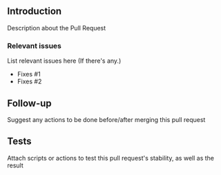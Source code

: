 <!--
RULES:
 - DO NOT use the GitHub Web Editor.
 - Copy-pasted code should be Explained briefly on the PR Description. Otherwise, The PR will be closed.
 - Just like the last rule, Make sure you can explain your changes. If you can't provide a good explanation of changes, your PR may be rejected.
 - DO NOT create a pull request with commits that exist in another pull request.
 - Observe proper code formatting.
 - Use TABS and NOT SPACES.
 - Code and comments should be written in English.
 - Use descriptive commit titles.
 - Only one change per commit.
 - It is inadvisable to create pull requests with large commits. (IT'LL BE HARD TO REVIEW)
 - You may be asked to rebase your pull request.
 
Code Syntax:
 - Opening braces MUST go on the same line, and MUST have spaces before.
 - else if MUST be written as elseif.
 - Code MUST use tabs for indenting.
 - Long arrays MAY be split across multiple lines, where each subsequent line is indented once.
 - Files MUST use only the <?php tag.
 - Files MUST NOT have an ending ?> tag.
 - Code MUST use namespaces.
 - Strings SHOULD use the double quote " except when the single quote is required.
 - All code SHOULD have parameter and type declarations where possible.
 - Strict types SHOULD be enabled on NEW files where it is sensible to do so.

(Most of the rules are from PMMP's standards... xD)
-->
## Introduction
Description about the Pull Request

### Relevant issues
List relevant issues here (If there's any.)
* Fixes #1
* Fixes #2

## Follow-up
Suggest any actions to be done before/after merging this pull request

## Tests
Attach scripts or actions to test this pull request's stability, as well as the result